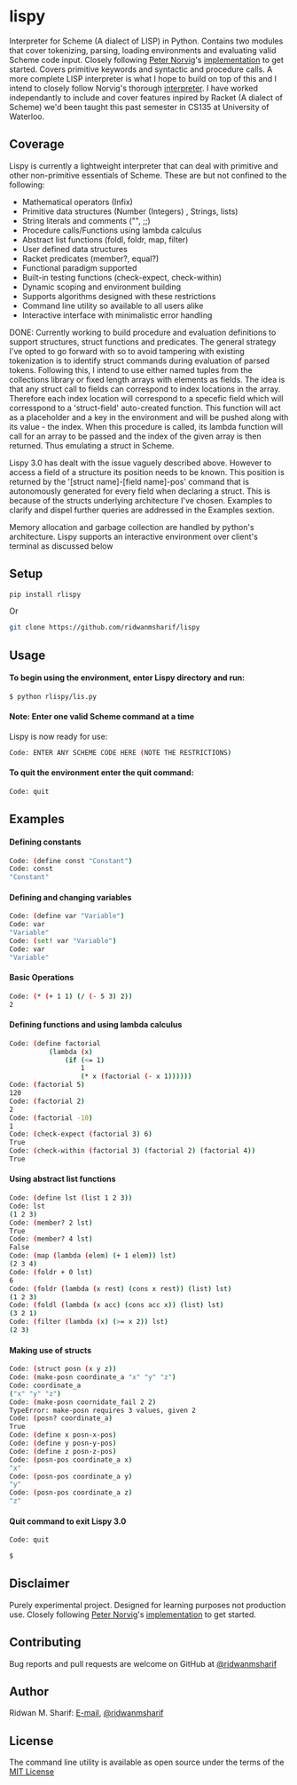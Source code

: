 # lispy 

Interpreter for Scheme (A dialect of LISP) in Python.
Contains two modules that cover tokenizing, parsing, loading environments and evaluating valid Scheme code input.
Closely following [Peter Norvig](http://norvig.com/)'s [implementation](http://norvig.com/lispy.html) to get started. 
Covers primitive keywords and syntactic and procedure calls.
A more complete LISP interpreter is what I hope to build on top of this and I intend to closely follow Norvig's thorough [interpreter](http://norvig.com/lispy2.html). I have worked independantly to include and cover features inpired by Racket (A dialect of Scheme)
we'd been taught this past semester in CS135 at University of Waterloo.

## Coverage
Lispy is currently a lightweight interpreter that can deal with primitive and other non-primitive essentials of Scheme.
These are but not confined to the following:

+ Mathematical operators (Infix)
+ Primitive data structures (Number (Integers) , Strings, lists)
+ String literals and comments ("", ;;)
+ Procedure calls/Functions using lambda calculus
+ Abstract list functions (foldl, foldr, map, filter)
+ User defined data structures
+ Racket predicates (member?, equal?)
+ Functional paradigm supported
+ Built-in testing functions (check-expect, check-within)
+ Dynamic scoping and environment building
+ Supports algorithms designed with these restrictions
+ Command line utility so available to all users alike
+ Interactive interface with minimalistic error handling


DONE: Currently working to build procedure and evaluation definitions to support 
structures, struct functions and predicates.
The general strategy I've opted to go forward with so to avoid tampering with existing
tokenization is to identify struct commands during evaluation of parsed tokens.
Following this, I intend to use either named tuples from the collections library
or fixed length arrays with elements as fields. The idea is that any struct call to 
fields can correspond to index locations in the array.
Therefore each index location will correspond to a specefic field which will corresspond
to a 'struct-field' auto-created function. This function will act as a placeholder and 
a key in the environment and will be pushed along with its value - the index.
When this procedure is called, its lambda function will call for an array to be passed
and the index of the given array is then returned.
Thus emulating a struct in Scheme.

Lispy 3.0 has dealt with the issue vaguely described above.
However to access a field of a structure its position needs to be known. 
This position is returned by the '[struct name]-[field name]-pos'
command that is autonomously generated for every field when declaring a struct.
This is because of the structs underlying architecture I've chosen.
Examples to clarify and dispel further queries are addressed in the Examples sextion.

Memory allocation and garbage collection are handled by python's architecture.
Lispy supports an interactive environment over client's terminal as discussed below
## Setup
```sh
pip install rlispy
```
Or
```sh
git clone https://github.com/ridwanmsharif/lispy
```

## Usage

#### To begin using the environment, enter Lispy directory and run:
```sh
$ python rlispy/lis.py
```

#### Note: Enter one valid Scheme command at a time
Lispy is now ready for use:
```sh
Code: ENTER ANY SCHEME CODE HERE (NOTE THE RESTRICTIONS)
```

#### To quit the environment enter the quit command:
```sh
Code: quit
```
## Examples

#### Defining constants
```sh
Code: (define const "Constant")
Code: const
"Constant"
```

#### Defining and changing variables
```sh
Code: (define var "Variable")
Code: var
"Variable"
Code: (set! var "Variable")
Code: var
"Variable"
```

#### Basic Operations
```sh
Code: (* (+ 1 1) (/ (- 5 3) 2))
2
```

#### Defining functions and using lambda calculus
```sh
Code: (define factorial 
          (lambda (x)
              (if (<= 1)
                  1
                  (* x (factorial (- x 1))))))
Code: (factorial 5)
120
Code: (factorial 2)
2
Code: (factorial -10)
1
Code: (check-expect (factorial 3) 6)
True
Code: (check-within (factorial 3) (factorial 2) (factorial 4))
True
```

#### Using abstract list functions
```sh
Code: (define lst (list 1 2 3))
Code: lst
(1 2 3)
Code: (member? 2 lst)
True
Code: (member? 4 lst)
False
Code: (map (lambda (elem) (+ 1 elem)) lst)
(2 3 4)
Code: (foldr + 0 lst)
6
Code: (foldr (lambda (x rest) (cons x rest)) (list) lst)
(1 2 3)
Code: (foldl (lambda (x acc) (cons acc x)) (list) lst)
(3 2 1)
Code: (filter (lambda (x) (>= x 2)) lst)
(2 3)
```

#### Making use of structs
```sh
Code: (struct posn (x y z))
Code: (make-posn coordinate_a "x" "y" "z")
Code: coordinate_a
("x" "y" "z")
Code: (make-posn coornidate_fail 2 2)
TypeError: make-posn requires 3 values, given 2
Code: (posn? coordinate_a)
True
Code: (define x posn-x-pos)
Code: (define y posn-y-pos)
Code: (define z posn-z-pos)
Code: (posn-pos coordinate_a x)
"x"
Code: (posn-pos coordinate_a y)
"y"
Code: (posn-pos coordinate_a z)
"z"
```

#### Quit command to exit Lispy 3.0
```sh
Code: quit

$
```

## Disclaimer

Purely experimental project. Designed for learning purposes not production use.
Closely following [Peter Norvig](http://norvig.com/)'s [implementation](http://norvig.com/lispy.html) to get started.

## Contributing

Bug reports and pull requests are welcome on GitHub at [@ridwanmsharif](https://www.github.com/ridwanmsharif)

## Author

Ridwan M. Sharif: [E-mail](mailto:ridwanmsharif@hotmail.com), [@ridwanmsharif](https://www.github.com/ridwanmsharif)

## License

The command line utility is available as open source under the terms of
the [MIT License](https://opensource.org/licenses/MIT)


